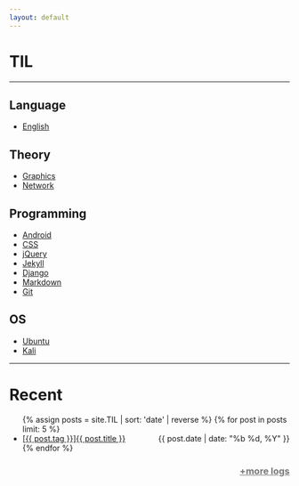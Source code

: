```yaml
---
layout: default 
---
```


# TIL   
---
## Language  
- [English](/tag?value=English)  

## Theory  
- [Graphics](/tag?value=Graphics)  
- [Network](/tag?value=Network)  
  
## Programming  
- [Android](/tag?value=Android)  
- [CSS](/tag?value=CSS)    
- [jQuery](/tag?value=jQuery)  
- [Jekyll](/tag?value=Jekyll)  
- [Django](/tag?value=Django)  
- [Markdown](/tag?value=Markdown)  
- [Git](/tag?value=Git)  

## OS  
- [Ubuntu](/tag?value=Ubuntu)  
- [Kali](/tag?value=Kali)  

---
# Recent  
<ul>
{% assign posts = site.TIL | sort: 'date' | reverse %}
{% for post in posts limit: 5 %}
        <li>
    	<a href="{{ post.url }}">[{{ post.tag }}]{{ post.title }}
        	<span style="float:right;"><time datetime="{{ post.date | date:"%d-%m-%Y" }}">{{ post.date | date: "%b %d, %Y" }}</time></span>
        	</a>
    </li>
{% endfor %}
</ul>
<h3><a style="color:#787878;float:right;" href="logs">+more logs</a></h3>

